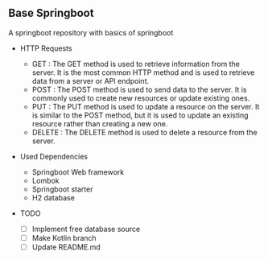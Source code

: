 ## Base Springboot

A springboot repository with basics of springboot

- HTTP Requests

    - GET : The GET method is used to retrieve information from the server. It is the most common HTTP method and is used to retrieve data from a server or API
      endpoint.
    - POST :  The POST method is used to send data to the server. It is commonly used to create new resources or update existing ones.
    - PUT : The PUT method is used to update a resource on the server. It is similar to the POST method, but it is used to update an existing resource rather
      than creating a new one.
    - DELETE : The DELETE method is used to delete a resource from the server.
  
- Used Dependencies
    - Springboot Web framework
    - Lombok
    - Springboot starter
    - H2 database

- TODO
    - [ ] Implement free database source
    - [ ] Make Kotlin branch
    - [ ] Update README.md